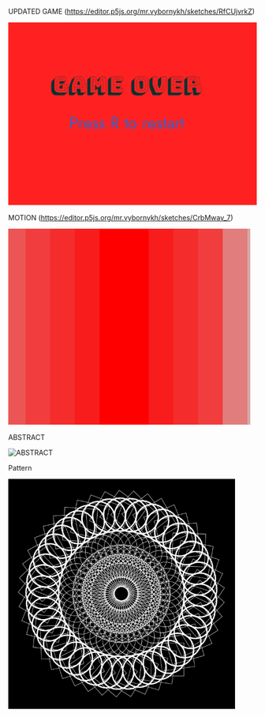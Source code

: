 UPDATED GAME (https://editor.p5js.org/mr.vybornykh/sketches/RfCUjvrkZ)

![GAME](https://github.com/mrvybornykh/cs101/blob/master/pictures/111.PNG)

MOTION (https://editor.p5js.org/mr.vybornykh/sketches/CrbMwav_7)

![1111](https://github.com/mrvybornykh/cs101/blob/master/pictures/drive.gif)

ABSTRACT



![ABSTRACT](https://user-images.githubusercontent.com/60875549/79692806-d5501f00-826f-11ea-807b-4d2cfd3389b7.PNG)



Pattern 

![Pattern](https://github.com/mrvybornykh/cs101/blob/master/pictures/pattern.PNG) 
